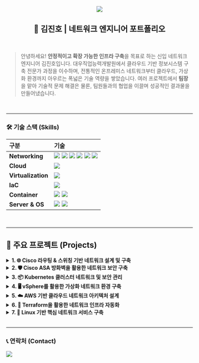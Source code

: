 <!-- 헤더 -->
<div align="center">
  <img src="https://capsule-render.vercel.app/api?type=waving&color=auto&height=200&section=header&text=Jin-Ho%20Kim&fontSize=90" />
</div>

<div align="center">
  
## 📜 김진호 | 네트워크 엔지니어 포트폴리오

</div>

<br>

> 안녕하세요! **안정적이고 확장 가능한 인프라 구축**을 목표로 하는 신입 네트워크 엔지니어 김진호입니다.
> 대우직업능력개발원에서 클라우드 기반 정보시스템 구축 전문가 과정을 이수하며, 전통적인 온프레미스 네트워크부터 클라우드, 가상화 환경까지 아우르는 폭넓은 기술 역량을 쌓았습니다. 여러 프로젝트에서 **팀장**을 맡아 기술적 문제 해결은 물론, 팀원들과의 협업을 이끌며 성공적인 결과물을 만들어냈습니다.

<br>

---

### 🛠️ 기술 스택 (Skills)

| 구분 | 기술 |
| :--- | :--- |
| **Networking** | <img src="https://img.shields.io/badge/TCP/IP-000000?style=flat-square&logo=linux&logoColor=white"> <img src="https://img.shields.io/badge/Routing-4A90E2?style=flat-square"> <img src="https://img.shields.io/badge/Switching-4A90E2?style=flat-square"> <img src="https://img.shields.io/badge/Firewall-F5871F?style=flat-square"> <img src="https://img.shields.io/badge/WAN-7ED321?style=flat-square"> <img src="https://img.shields.io/badge/DNS-3DDC84?style=flat-square"> |
| **Cloud** | <img src="https://img.shields.io/badge/AWS-232F3E?style=flat-square&logo=amazon-aws&logoColor=white"> |
| **Virtualization** | <img src="https://img.shields.io/badge/VMware-6B7AB3?style=flat-square&logo=vmware&logoColor=white"> |
| **IaC** | <img src="https://img.shields.io/badge/Terraform-7B42BC?style=flat-square&logo=terraform&logoColor=white"> |
| **Container** | <img src="https://img.shields.io/badge/Kubernetes-326CE5?style=flat-square&logo=kubernetes&logoColor=white"> <img src="https://img.shields.io/badge/Docker-2496ED?style=flat-square&logo=docker&logoColor=white"> |
| **Server & OS** | <img src="https://img.shields.io/badge/Linux-FCC624?style=flat-square&logo=linux&logoColor=black"> <img src="https://img.shields.io/badge/Windows_Server-0078D6?style=flat-square&logo=windows&logoColor=white"> |

<br>

---

## 🚀 주요 프로젝트 (Projects)

<details>
<summary><strong>1. 🌐 Cisco 라우팅 & 스위칭 기반 네트워크 설계 및 구축</strong></summary>

- **프로젝트 개요**: OSPF, EIGRP 등 다양한 라우팅 프로토콜과 VLAN, STP 등 스위칭 기술을 활용하여 복잡하고 효율적인 기업 네트워크 토폴로지를 설계하고 구축했습니다.
- **주요 역할 및 사용 기술**:
  - **Routing**: OSPF, EIGRP, RIP 프로토콜 설정 및 경로 재분배를 통한 최적의 경로 제어
  - **Switching**: VLAN, VTP, STP(MSTP)를 이용한 L2 네트워크 구성 및 루프 방지
  - **WAN**: Frame Relay를 이용한 지점 간 광역 네트워크 연결 및 구성
  - **High Availability**: VRRP를 이용한 게이트웨이 이중화로 서비스 연속성 확보
- [[프로젝트 상세 자료 (PDF)](https://github.com/Kimjh0619/kjh_pf/blob/main/file/%ED%81%B4%EB%9D%BC%EC%9A%B0%EB%93%9C%20%EA%B8%B0%EB%B0%98%20%EC%A0%95%EB%B3%B4%EC%8B%9C%EC%AA%A4%ED%85%9C%20%EA%B5%AC%EC%B6%9C%20%EC%A0%84%EB%AC%B8%EA%B0%80%20%EC%96%91%EC%84%B1%20%EA%B5%AD%EB%B9%84%20%EA%B3%BC%EC%A0%95%20-%20%EB%84%A4%ED%8A%B8%EC%9B%8C%ED%81%AC.pdf)]

</details>
<details>
<summary><strong>2. 🛡️ Cisco ASA 방화벽을 활용한 네트워크 보안 구축</strong></summary>

- **프로젝트 개요**: Cisco ASA 방화벽을 중심으로 ACL, NAT, Security Contexts 등 다양한 보안 기능을 적용하여 외부 위협으로부터 내부 네트워크를 보호하는 보안 인프라를 구축했습니다.
- **주요 역할 및 사용 기술**:
  - **Firewall Policy**: Cisco ASA 방화벽을 이용한 Inside/Outside/DMZ 보안 정책 설계 및 구현
  - **Access Control**: ACL을 활용하여 IP 및 프로토콜 기반의 정밀한 트래픽 제어
  - **NAT**: PAT 및 Static NAT를 구성하여 내부 IP 주소 보호 및 외부 서비스 제공
  - **Virtual Firewall**: 가상 방화벽(Security Contexts)을 구현하여 논리적 네트워크 분리 및 독립적인 보안 정책 적용
- [[프로젝트 상세 자료 (PDF)](https://github.com/Kimjh0619/kjh_pf/blob/main/file/%ED%81%B4%EB%9D%BC%EC%9A%B0%EB%93%9C%20%EA%B8%B0%EB%B0%98%20%EC%A0%95%EB%B3%B4%EC%8B%9C%EC%AA%A4%ED%85%9C%20%EA%B5%AC%EC%B6%9C%20%EC%A0%84%EB%AC%B8%EA%B0%80%20%EC%96%91%EC%84%B1%20%EA%B5%AD%EB%B9%84%20%EA%B3%BC%EC%A0%95%20-%20%EB%B0%A9%ED%99%94%EB%B2%BD.pdf)]

</details>
<details>
<summary><strong>3. 📦 Kubernetes 클러스터 네트워크 및 보안 관리</strong></summary>

- **프로젝트 개요**: Kubernetes 클러스터의 네트워킹과 보안을 중점적으로 다룬 프로젝트입니다. Pod 간 통신 제어, 외부 서비스 노출 등 컨테이너 환경의 네트워크 운영 역량을 확보했습니다.
- **주요 역할 및 사용 기술**:
  - **Network Policy**: Pod 간 Ingress/Egress 트래픽을 제어하여 마이크로서비스 환경의 보안 강화
  - **Service & Ingress**: ClusterIP, NodePort, Ingress Controller를 활용하여 서비스를 노출하고 트래픽 라우팅
  - **ETCD Backup/Restore**: 클러스터의 핵심 상태(네트워크 구성 포함)를 백업하고 복구하는 재해 복구 절차 수행
- [[프로젝트 상세 자료 (PDF)](https://github.com/Kimjh0619/kjh_pf/blob/main/file/%ED%81%B4%EB%9D%BC%EC%9A%B0%EB%93%9C%20%EA%B8%B0%EB%B0%98%20%EC%A0%95%EB%B3%B4%EC%8B%9C%EC%AA%A4%ED%85%9C%20%EA%B5%AC%EC%B6%9C%20%EC%A0%84%EB%AC%B8%EA%B0%80%20%EC%96%91%EC%84%B1%20%EA%B5%AD%EB%B9%84%20%EA%B3%BC%EC%A0%95%20-%20%EC%BF%A0%EB%B2%84%EB%84%A4%ED%8B%B0%EC%8A%A4.pdf)]

</details>
<details>
<summary><strong>4. 🖥️ vSphere를 활용한 가상화 네트워크 환경 구축</strong></summary>

- **프로젝트 개요**: VMware vSphere를 활용하여 데이터센터의 물리적 서버 및 네트워크 리소스를 가상화하고, 고가용성(HA) 및 무중단 운영(FT) 환경을 구현했습니다.
- **주요 역할 및 사용 기술**:
  - **Virtual Networking**: vSwitch 및 Distributed Switch를 이용한 가상 네트워크 환경 설계 및 VLAN Trunking
  - **Storage Networking**: iSCSI를 구성하여 가상화 환경의 공유 스토리지 네트워크 구축
  - **High Availability**: vMotion, HA, FT 기능을 활성화하여 서비스 중단 없는 인프라 구현
- [[프로젝트 상세 자료 (PDF)](https://github.com/Kimjh0619/kjh_pf/blob/main/file/%ED%81%B4%EB%9D%BC%EC%9A%B0%EB%93%9C%20%EA%B8%B0%EB%B0%98%20%EC%A0%95%EB%B3%B4%EC%8B%9C%EC%AA%A4%ED%85%9C%20%EA%B5%AC%EC%B6%9C%20%EC%A0%84%EB%AC%B8%EA%B0%80%20%EC%96%91%EC%84%B1%20%EA%B5%AD%EB%B9%84%20%EA%B3%BC%EC%A0%95%20-%20%EC%9C%88%EB%8F%84%EC%9A%B0.pdf)]

</details>
<details>
<summary><strong>5. ☁️ AWS 기반 클라우드 네트워크 아키텍처 설계</strong></summary>

- **프로젝트 개요**: 가용성, 확장성, 보안을 고려하여 AWS의 핵심 네트워크 서비스를 이용한 클라우드 인프라를 설계하고 구축한 프로젝트입니다.
- **주요 역할 및 사용 기술**:
  - **Network Design**: VPC, Public/Private Subnet, Route Table을 이용한 안전하고 효율적인 네트워크 설계
  - **Traffic Control**: Security Group, Internet Gateway, NAT Gateway를 이용한 인/아웃바운드 트래픽 제어
  - **Load Balancing**: Auto Scaling Group과 Application Load Balancer를 연동한 고가용성 아키텍처 구축
- [[프로젝트 상세 자료 - 1 (PDF)](https://github.com/Kimjh0619/kjh_pf/blob/main/file/%ED%81%B4%EB%9D%BC%EC%9A%B0%EB%93%9C%20%EA%B8%B0%EB%B0%98%20%EC%A0%95%EB%B3%B4%EC%8B%9C%EC%AA%A4%ED%85%9C%20%EA%B5%AC%EC%B6%9C%20%EC%A0%84%EB%AC%B8%EA%B0%80%20%EC%96%91%EC%84%B1%20%EA%B5%AD%EB%B9%84%20%EA%B3%BC%EC%A0%95%20-%20AWS_1%EC%9D%B8.pdf)]
- [[프로젝트 상세 자료 - 2 (PDF)](https://github.com/Kimjh0619/kjh_pf/blob/main/file/%ED%81%B4%EB%9D%BC%EC%9A%B0%EB%93%9C%20%EA%B8%B0%EB%B0%98%20%EC%A0%95%EB%B3%B4%EC%8B%9C%EC%AA%A4%ED%85%9C%20%EA%B5%AC%EC%B6%9C%20%EC%A0%84%EB%AC%B8%EA%B0%80%20%EC%96%91%EC%84%B1%20%EA%B5%AD%EB%B9%84%20%EA%B3%BC%EC%A0%95%20-%20AWS_2%EC%9D%B8.pdf)]

</details>
<details>
<summary><strong>6. 📜 Terraform을 활용한 네트워크 인프라 자동화</strong></summary>

- **프로젝트 개요**: Terraform을 사용하여 코드로 AWS 네트워크 인프라를 정의하고, GitHub와 연동하여 자동 배포 환경을 구축하여 수동 작업의 오류를 줄이고 배포 속도를 향상시켰습니다.
- **주요 역할 및 사용 기술**:
  - **IaC**: Terraform을 활용한 VPC, Subnet, Security Group, Route Table 등 핵심 네트워크 자원 자동화
  - **CI/CD**: GitHub Repository 연동을 통한 네트워크 구성 코드의 버전 관리 및 협업
- [[프로젝트 상세 자료 (PDF)](https://github.com/Kimjh0619/kjh_pf/blob/main/file/%ED%81%B4%EB%9D%BC%EC%9A%B0%EB%93%9C%20%EA%B8%B0%EB%B0%98%20%EC%A0%95%EB%B3%B4%EC%8B%9C%EC%AA%A4%ED%85%9C%20%EA%B5%AC%EC%B6%9C%20%EC%A0%84%EB%AC%B8%EA%B0%80%20%EC%96%91%EC%84%B1%20%EA%B5%AD%EB%B9%84%20%EA%B3%BC%EC%A0%95%20-%20%ED%85%8C%EB%9D%BC%ED%8F%BC.pdf)]

</details>
<details>
<summary><strong>7. 🐧 Linux 기반 핵심 네트워크 서비스 구축</strong></summary>

- **프로젝트 개요**: Rocky Linux 환경에서 DNS, DHCP, 방화벽 등 네트워크 운영에 필수적인 핵심 서버 서비스를 직접 구축하고 운영한 프로젝트입니다.
- **주요 역할 및 사용 기술**:
  - **IP/Firewall**: 고정 IP 설정 및 Firewalld를 통한 서버 접근 제어
  - **Core Services**: DNS(BIND), DHCP 서버 구축을 통한 네트워크 기반 서비스 제공
  - **File Sharing**: NFS, Samba를 이용한 네트워크 파일 공유 시스템 구축
- [[프로젝트 상세 자료 (PDF)](https://github.com/Kimjh0619/kjh_pf/blob/main/file/%ED%81%B4%EB%9D%BC%EC%9A%B0%EB%93%9C%20%EA%B8%B0%EB%B0%98%20%EC%A0%95%EB%B3%B4%EC%8B%9C%EC%AA%A4%ED%85%9C%20%EA%B5%AC%EC%B6%9C%20%EC%A0%84%EB%AC%B8%EA%B0%80%20%EC%96%91%EC%84%B1%20%EA%B5%AD%EB%B9%84%20%EA%B3%BC%EC%A0%95%20-%20%EB%A6%AC%EB%88%85%EC%8A%A4.pdf)]

</details>

<br>

---

### 📞 연락처 (Contact)

<p align="left">
  <a href="mailto:gomim88@naver.com">
    <img src="https://img.shields.io/badge/Naver-03C75A?style=flat-square&logo=naver&logoColor=white" />
  </a>
</p>
